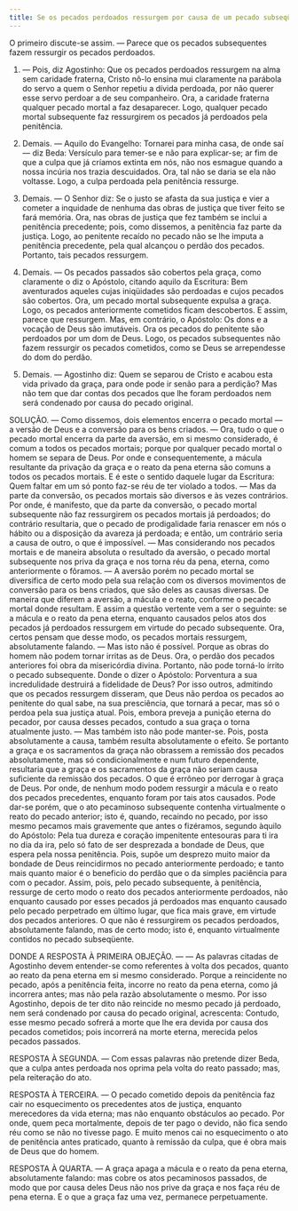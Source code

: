 ```yaml
---
title: Se os pecados perdoados ressurgem por causa de um pecado subseqüente
---
```


O primeiro discute-se assim. — Parece que os pecados subsequentes fazem ressurgir os pecados perdoados.  

1. — Pois, diz Agostinho: Que os pecados perdoados ressurgem na alma sem caridade fraterna, Cristo nô-lo ensina mui claramente na parábola do servo a quem o Senhor repetiu a dívida perdoada, por não querer esse servo perdoar a de seu companheiro. Ora, a caridade fraterna qualquer pecado mortal a faz desaparecer. Logo, qualquer pecado mortal subsequente faz ressurgirem os pecados já perdoados pela penitência.  

2. Demais. — Aquilo do Evangelho: Tornarei para minha casa, de onde saí — diz Beda: Versículo para temer-se e não para explicar-se; ar fim de que a culpa que já críamos extinta em nós, não nos esmague quando a nossa incúria nos trazia descuidados. Ora, tal não se daria se ela não voltasse. Logo, a culpa perdoada pela penitência ressurge.  

3. Demais. — O Senhor diz: Se o justo se afasta da sua justiça e vier a cometer a inquidade de nenhuma das obras de justiça que tiver feito se fará memória. Ora, nas obras de justiça que fez também se inclui a penitência precedente; pois, como dissemos, a penitência faz parte da justiça. Logo, ao penitente recaído no pecado não se lhe imputa a penitência precedente, pela qual alcançou o perdão dos pecados. Portanto, tais pecados ressurgem.  

4. Demais. — Os pecados passados são cobertos pela graça, como claramente o diz o Apóstolo, citando aquilo da Escritura: Bem aventurados aqueles cujas iniqüidades são perdoadas e cujos pecados são cobertos. Ora, um pecado mortal subsequente expulsa a graça. Logo, os pecados anteriormente cometidos ficam descobertos. E assim, parece que ressurgem.  Mas, em contrário, o Apóstolo: Os dons e a vocação de Deus são imutáveis. Ora os pecados do penitente são perdoados por um dom de Deus. Logo, os pecados subsequentes não fazem ressurgir os pecados cometidos, como se Deus se arrependesse do dom do perdão.  

2. Demais. — Agostinho diz: Quem se separou de Cristo e acabou esta vida privado da graça, para onde pode ir senão para a perdição? Mas não tem que dar contas dos pecados que lhe foram perdoados nem será condenado por causa do pecado original.  

SOLUÇÃO. — Como dissemos, dois elementos encerra o pecado mortal — a versão de Deus e a conversão para os bens criados. — Ora, tudo o que o pecado mortal encerra da parte da aversão, em si mesmo considerado, é comum a todos os pecados mortais; porque por qualquer pecado mortal o homem se separa de Deus. Por onde e consequentemente, a mácula resultante da privação da graça e o reato da pena eterna são comuns a todos os pecados mortais. E é este o sentido daquele lugar da Escritura: Quem faltar em um só ponto faz-se réu de ter violado a todos. — Mas da parte da conversão, os pecados mortais são diversos e às vezes contrários. Por onde, é manifesto, que da parte da conversão, o pecado mortal subsequente não faz ressurgirem os pecados mortais já perdoados; do contrário resultaria, que o pecado de prodigalidade faria renascer em nós o hábito ou a disposição da avareza já perdoada; e então, um contrário seria a causa de outro, o que é impossível. — Mas considerando nos pecados mortais e de maneira absoluta o resultado da aversão, o pecado mortal subsequente nos priva da graça e nos torna réu da pena, eterna, como anteriormente o fôramos. — A aversão porém no pecado mortal se diversifica de certo modo pela sua relação com os diversos movimentos de conversão para os bens criados, que são deles as causas diversas. De maneira que diferem a aversão, a mácula e o reato, conforme o pecado mortal donde resultam. E assim a questão vertente vem a ser o seguinte: se a mácula e o reato da pena eterna, enquanto causados pelos atos dos pecados já perdoados ressurgem em virtude do pecado subsequente. Ora, certos pensam que desse modo, os pecados mortais ressurgem, absolutamente falando. — Mas isto não é possível. Porque as obras do homem não podem tornar irritas as de Deus.  Ora, o perdão dos pecados anteriores foi obra da misericórdia divina. Portanto, não pode torná-lo írrito o pecado subsequente. Donde o dizer o Apóstolo: Porventura a sua incredulidade destruirá a fidelidade de Deus? Por isso outros, admitindo que os pecados ressurgem disseram, que Deus não perdoa os pecados ao penitente do qual sabe, na sua presciência, que tornará a pecar, mas só o perdoa pela sua justiça atual. Pois, embora preveja a punição eterna do pecador, por causa desses pecados, contudo a sua graça o torna atualmente justo. — Mas também isto não pode manter-se. Pois, posta absolutamente a causa, também resulta absolutamente o efeito. Se portanto a graça e os sacramentos da graça não obrassem a remissão dos pecados absolutamente, mas só condicionalmente e num futuro dependente, resultaria que a graça e os sacramentos da graça não seriam causa suficiente da remissão dos pecados. O que é errôneo por derrogar à graça de Deus. Por onde, de nenhum modo podem ressurgir a mácula e o reato dos pecados precedentes, enquanto foram por tais atos causados. Pode dar-se porém, que o ato pecaminoso subsequente contenha virtualmente o reato do pecado anterior; isto é, quando, recaindo no pecado, por isso mesmo pecamos mais gravemente que antes o fizéramos, segundo àquilo do Apóstolo: Pela tua dureza e coração impenitente entesouras para ti ira no dia da ira, pelo só fato de ser desprezada a bondade de Deus, que espera pela nossa penitência. Pois, supõe um desprezo muito maior da bondade de Deus reincidirmos no pecado anteriormente perdoado; e tanto mais quanto maior é o beneficio do perdão que o da simples paciência para com o pecador.  Assim, pois, pelo pecado subsequente, à penitência, ressurge de certo modo o reato dos pecados anteriormente perdoados, não enquanto causado por esses pecados já perdoados mas enquanto causado pelo pecado perpetrado em último lugar, que fica mais grave, em virtude dos pecados anteriores. O que não é ressurgirem os pecados perdoados, absolutamente falando, mas de certo modo; isto é, enquanto virtualmente contidos no pecado subseqüente.  

DONDE A RESPOSTA À PRIMEIRA OBJEÇÃO. — — As palavras citadas de Agostinho devem entender-se como referentes à volta dos pecados, quanto ao reato da pena eterna em si mesmo considerado. Porque a reincidente no pecado, após a penitência feita, incorre no reato da pena eterna, como já incorrera antes; mas não pela razão absolutamente o mesmo. Por isso Agostinho, depois de ter dito não reincide no mesmo pecado já perdoado, nem será condenado por causa do pecado original, acrescenta: Contudo, esse mesmo pecado sofrerá a morte que lhe era devida por causa dos pecados cometidos; pois incorrerá na morte eterna, merecida pelos pecados passados.  

RESPOSTA À SEGUNDA. — Com essas palavras não pretende dizer Beda, que a culpa antes perdoada nos oprima pela volta do reato passado; mas, pela reiteração do ato.  

RESPOSTA À TERCEIRA. — O pecado cometido depois da penitência faz cair no esquecimento os precedentes atos de justiça, enquanto merecedores da vida eterna; mas não enquanto obstáculos ao pecado. Por onde, quem peca mortalmente, depois de ter pago o devido, não fica sendo réu como se não no tivesse pago. E muito menos cai no esquecimento o ato de penitência antes praticado, quanto à remissão da culpa, que é obra mais de Deus que do homem.  

RESPOSTA À QUARTA. — A graça apaga a mácula e o reato da pena eterna, absolutamente falando: mas cobre os atos pecaminosos passados, de modo que por causa deles Deus não nos prive da graça e nos faça réu de pena eterna. E o que a graça faz uma vez, permanece perpetuamente.